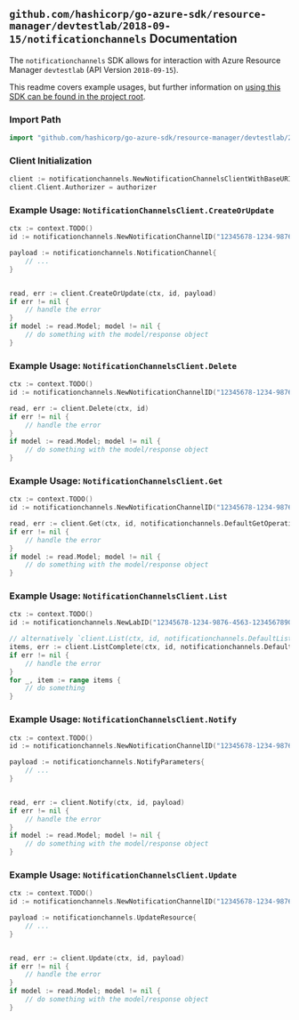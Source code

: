 
## `github.com/hashicorp/go-azure-sdk/resource-manager/devtestlab/2018-09-15/notificationchannels` Documentation

The `notificationchannels` SDK allows for interaction with Azure Resource Manager `devtestlab` (API Version `2018-09-15`).

This readme covers example usages, but further information on [using this SDK can be found in the project root](https://github.com/hashicorp/go-azure-sdk/tree/main/docs).

### Import Path

```go
import "github.com/hashicorp/go-azure-sdk/resource-manager/devtestlab/2018-09-15/notificationchannels"
```


### Client Initialization

```go
client := notificationchannels.NewNotificationChannelsClientWithBaseURI("https://management.azure.com")
client.Client.Authorizer = authorizer
```


### Example Usage: `NotificationChannelsClient.CreateOrUpdate`

```go
ctx := context.TODO()
id := notificationchannels.NewNotificationChannelID("12345678-1234-9876-4563-123456789012", "example-resource-group", "labValue", "notificationChannelValue")

payload := notificationchannels.NotificationChannel{
	// ...
}


read, err := client.CreateOrUpdate(ctx, id, payload)
if err != nil {
	// handle the error
}
if model := read.Model; model != nil {
	// do something with the model/response object
}
```


### Example Usage: `NotificationChannelsClient.Delete`

```go
ctx := context.TODO()
id := notificationchannels.NewNotificationChannelID("12345678-1234-9876-4563-123456789012", "example-resource-group", "labValue", "notificationChannelValue")

read, err := client.Delete(ctx, id)
if err != nil {
	// handle the error
}
if model := read.Model; model != nil {
	// do something with the model/response object
}
```


### Example Usage: `NotificationChannelsClient.Get`

```go
ctx := context.TODO()
id := notificationchannels.NewNotificationChannelID("12345678-1234-9876-4563-123456789012", "example-resource-group", "labValue", "notificationChannelValue")

read, err := client.Get(ctx, id, notificationchannels.DefaultGetOperationOptions())
if err != nil {
	// handle the error
}
if model := read.Model; model != nil {
	// do something with the model/response object
}
```


### Example Usage: `NotificationChannelsClient.List`

```go
ctx := context.TODO()
id := notificationchannels.NewLabID("12345678-1234-9876-4563-123456789012", "example-resource-group", "labValue")

// alternatively `client.List(ctx, id, notificationchannels.DefaultListOperationOptions())` can be used to do batched pagination
items, err := client.ListComplete(ctx, id, notificationchannels.DefaultListOperationOptions())
if err != nil {
	// handle the error
}
for _, item := range items {
	// do something
}
```


### Example Usage: `NotificationChannelsClient.Notify`

```go
ctx := context.TODO()
id := notificationchannels.NewNotificationChannelID("12345678-1234-9876-4563-123456789012", "example-resource-group", "labValue", "notificationChannelValue")

payload := notificationchannels.NotifyParameters{
	// ...
}


read, err := client.Notify(ctx, id, payload)
if err != nil {
	// handle the error
}
if model := read.Model; model != nil {
	// do something with the model/response object
}
```


### Example Usage: `NotificationChannelsClient.Update`

```go
ctx := context.TODO()
id := notificationchannels.NewNotificationChannelID("12345678-1234-9876-4563-123456789012", "example-resource-group", "labValue", "notificationChannelValue")

payload := notificationchannels.UpdateResource{
	// ...
}


read, err := client.Update(ctx, id, payload)
if err != nil {
	// handle the error
}
if model := read.Model; model != nil {
	// do something with the model/response object
}
```
